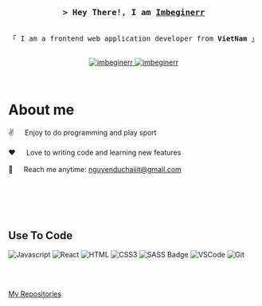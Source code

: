 

<!-- Intro  -->
<h3 align="center">
        <samp>&gt; Hey There!, I am
                <b><a target="_blank" href="https://www.facebook.com/duchaiiir">Imbeginerr</a></b>
        </samp>
</h3>


<p align="center"> 
  <samp>
    <br>
    「 I am a frontend web application developer from <b>VietNam</b> 」
    <br>
    <br>
  </samp>
</p>

<p align="center">

 <a href="https://www.linkedin.com/in/h%E1%BA%A3i-nguy%E1%BB%85n-22472930a/" target="_blank">
  <img src="https://img.shields.io/badge/LinkedIn-0077B5?style=for-the-badge&logo=linkedin&logoColor=white" alt="imbeginerr"/>
 </a>

 <a href="https://www.facebook.com/duchaiiir/" target="_blank">
  <img src="https://img.shields.io/badge/Facebook-20BEFF?&style=for-the-badge&logo=facebook&logoColor=white" alt="imbeginerr"  />
  </a> 
</p>
<br />

<!-- About Section -->
 # About me
 
<p>
  
 ✌️ &emsp; Enjoy to do programming and play sport <br/><br/>
 ❤️ &emsp; Love to writing code and learning new features<br/><br/>
 📧 &emsp; Reach me anytime: nguyenduchaiiit@gmail.com<br/><br/>

</p>

<br/>
<br/>
<br/>

## Use To Code

![Javascript](https://img.shields.io/badge/Javascript-F0DB4F?style=for-the-badge&labelColor=black&logo=javascript&logoColor=F0DB4F)
![React](https://img.shields.io/badge/-React-61DBFB?style=for-the-badge&labelColor=black&logo=react&logoColor=61DBFB)
![HTML](https://img.shields.io/badge/HTML5-E34F26?style=for-the-badge&logo=html5&logoColor=white)
![CSS3](https://img.shields.io/badge/CSS3-1572B6?style=for-the-badge&logo=css3&logoColor=white)
![SASS Badge](https://img.shields.io/badge/Sass-CC6699?style=for-the-badge&logo=sass&logoColor=white)
![VSCode](https://img.shields.io/badge/Visual_Studio-0078d7?style=for-the-badge&logo=visual%20studio&logoColor=white)
![Git](https://img.shields.io/badge/Git-F05032?style=for-the-badge&logo=git&logoColor=white)

<br/>
<br/>
<p align="left">
  
  <a href="https://github.com/imbeginerr?tab=repositories" target="_blank">My Repositories</a>
</p>






